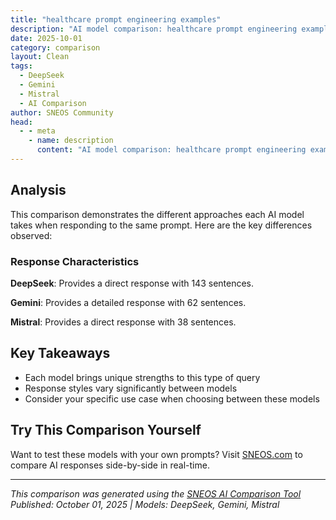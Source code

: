 ```yaml
---
title: "healthcare prompt engineering examples"
description: "AI model comparison: healthcare prompt engineering examples..."
date: 2025-10-01
category: comparison
layout: Clean
tags:
  - DeepSeek
  - Gemini
  - Mistral
  - AI Comparison
author: SNEOS Community
head:
  - - meta
    - name: description
      content: "AI model comparison: healthcare prompt engineering examples..."
---
```


<ChatComparison
  title="healthcare prompt engineering examples"
  prompt="healthcare prompt engineering examples"
  :responses='{
    "DeepSeek": "Of course. Here is a comprehensive guide to healthcare prompt engineering examples, broken down by key use cases and complexity.\n\n### Understanding Healthcare Prompt Engineering\n\n**Prompt Engineering** is the art and science of designing effective instructions (prompts) for Large Language Models (LLMs) to get the desired output. In healthcare, this is critical because the stakes are high\u2014accuracy, clarity, and safety are paramount.\n\n**Core Principles for Healthcare Prompts:**\n1.  **Precision:** Be extremely specific and unambiguous.\n2.  **Context is King:** Provide relevant background (e.g., \u0022You are a medical translator,\u0022 \u0022The patient is a 65-year-old male with diabetes\u0022).\n3.  **Safety First:** Always include disclaimers that the output is for informational purposes and not a substitute for professional medical advice.\n4.  **Iterate:** Test and refine your prompts based on the results.\n\n---\n\n### Example Categories \u0026 Use Cases\n\n---\n\n### Category 1: Clinical Support \u0026 Documentation\n\nThese prompts help clinicians with administrative tasks and initial information gathering, saving time and reducing burnout.\n\n#### 1. Symptom Checker \u0026 Triage Assistance\n**Goal:** To get a structured, differential diagnosis or triage advice based on presented symptoms.\n\n*   **Simple Prompt:**\n    \u003E \u0022List possible causes for a headache and fever.\u0022\n    *   *Problem:* Too vague. Could generate anything from a common cold to meningitis.\n\n*   **Engineered Prompt (Better):**\n    \u003E \u0022Act as a clinical decision support tool. A 30-year-old female presents with a sudden-onset, severe headache, fever of 38.5\u00B0C (101.3\u00B0F), and neck stiffness. She has no history of migraines. Generate a list of 3 potential differential diagnoses, ordered from most to least critical. For each, provide a brief 1-sentence rationale. Conclude with a clear recommendation on whether this warrants immediate emergency care, urgent care, or self-care.\n    \u003E\n    \u003E **Disclaimer:** This is an AI-generated suggestion for informational purposes only and is not a medical diagnosis. Always consult a healthcare professional for personal medical advice.\u0022\n\n#### 2. Medical Note Summarization \u0026 SOAP Note Generation\n**Goal:** To transform a messy patient encounter into a structured clinical note.\n\n*   **Simple Prompt:**\n    \u003E \u0022Write a patient note for a diabetic patient.\u0022\n    *   *Problem:* Uselessly generic.\n\n*   **Engineered Prompt (Better):**\n    \u003E \u0022You are an AI assistant designed to help a physician write a SOAP note.\n    \u003E\n    \u003E **Transcript of Patient Encounter:**\n    \u003E \u0027Patient John Doe, 58, here for a follow-up on his type 2 diabetes. He says his fasting sugars have been running around 150-180 lately. He\u0027s been trying to walk more but finds it hard with his knee pain. He\u0027s still on metformin 1000mg twice daily. His blood pressure today is 142/88. He denies any chest pain or shortness of breath.\u0027\n    \u003E\n    \u003E **Instructions:** Based on the transcript above, generate a structured SOAP note.\n    \u003E - **Subjective:** Summarize the patient\u0027s reported history and complaints.\n    \u003E - **Objective:** List the vital signs and relevant data.\n    \u003E - **Assessment:** Provide an assessment of his diabetes and hypertension.\n    \u003E - **Plan:** Suggest a 3-point plan for medication, lifestyle, and follow-up.\n    \u003E Use medical abbreviations where appropriate.\u0022\n\n#### 3. Patient Letter Generator\n**Goal:** To create clear, empathetic, and jargon-free communication for patients.\n\n*   **Engineered Prompt:**\n    \u003E \u0022Act as a primary care physician. Write a follow-up letter to a patient named Mrs. Emily Smith to inform her that her recent blood work shows she has pre-diabetes (HbA1c of 6.2%).\n    \u003E\n    \u003E **Tone:** Empathetic, encouraging, and clear. Avoid medical jargon.\n    \u003E **Content:**\n    \u003E 1.  Clearly state the finding (pre-diabetes).\n    \u003E 2.  Explain what pre-diabetes means in simple terms.\n    \u003E 3.  Reassure her that this is a reversible condition with lifestyle changes.\n    \u003E 4.  Recommend 2-3 specific lifestyle modifications (e.g., diet, exercise).\n    \u003E 5.  Instruct her to schedule a follow-up appointment to discuss a plan.\n    \u003E 6.  Include a standard disclaimer about the letter not being a substitute for a consultation.\u0022\n\n---\n\n### Category 2: Patient Education \u0026 Communication\n\nThese prompts focus on translating complex medical information into language patients can understand.\n\n#### 1. Explaining Medical Conditions\n**Goal:** To generate a simple explanation of a disease or condition.\n\n*   **Engineered Prompt:**\n    \u003E \u0022Explain atrial fibrillation (AFib) to a 70-year-old patient with a high school education.\n    \u003E\n    \u003E **Format:** Use an analogy (e.g., like an \u0027electrical short circuit in the heart\u0027). Structure the explanation as follows:\n    \u003E 1.  **What is it?** (Simple definition)\n    \u003E 2.  **Why does it matter?** (Main risks, e.g., stroke)\n    \u003E 3.  **What can we do about it?** (General treatment goals: control heart rate, prevent clots)\n    \u003E Keep the entire explanation under 300 words. Use bullet points for clarity.\u0022\n\n#### 2. Simplifying Discharge Instructions\n**Goal:** To make post-operative or discharge instructions easy to follow.\n\n*   **Engineered Prompt:**\n    \u003E \u0022You are a nurse creating simplified discharge instructions for a patient who just had knee arthroscopy.\n    \u003E\n    \u003E **Original Instructions:** \u0027Take Naproxen 500mg BID PRN for pain. Keep the surgical site clean and dry. Ambulate with assistance as tolerated. Watch for signs of infection like erythema, purulent drainage, or fever. Follow up with ortho in 10-14 days.\u0027\n    \u003E\n    \u003E **Task:** Rewrite these instructions for a 10th-grade reading level. Replace all medical jargon with simple language. Use a checklist format. Include clear \u0022Call Your Doctor If...\u0022 warning signs.\u0022\n\n---\n\n### Category 3: Medical Research \u0026 Data Analysis\n\nThese prompts help researchers and analysts process complex information more efficiently.\n\n#### 1. Summarizing Research Articles\n**Goal:** To quickly extract key findings from a dense medical paper.\n\n*   **Engineered Prompt:**\n    \u003E \u0022You are a medical researcher. Summarize the following clinical trial abstract using the \u0027PICO\u0027 framework.\n    \u003E\n    \u003E **P** (Population):\n    \u003E **I** (Intervention):\n    \u003E **C** (Comparison):\n    \u003E **O** (Outcomes):\n    \u003E\n    \u003E Then, provide the key finding in one sentence and list two major limitations of the study mentioned in the abstract.\n    \u003E\n    \u003E **Abstract:** [Paste the abstract text here]\u0022\n\n#### 2. Generating ICD-10 Codes\n**Goal:** To assist medical coders by suggesting potential billing codes. (Note: This must always be verified by a human coder).\n\n*   **Engineered Prompt:**\n    \u003E \u0022Act as an expert medical coder. Based on the following clinical note snippet, suggest the top 3 most likely ICD-10-CM diagnosis codes. Provide the code and its full description.\n    \u003E\n    \u003E **Clinical Note Snippet:** \u0027Patient presents for follow-up of uncontrolled type 2 diabetes with associated hyperglycemia. Also addressing hypertensive chronic kidney disease, stage 3.\u0027\n    \u003E\n    \u003E **Disclaimer:** These are AI-generated suggestions and must be verified by a certified human coder against the complete medical record for accuracy.\u0022\n\n---\n\n### Category 4: Advanced \u0026 Specialized Applications\n\n#### 1. Medical Chatbot Dialogue\n**Goal:** To create a safe and helpful conversational agent for pre-consultation.\n\n*   **Engineered Prompt (System Role):**\n    \u003E \u0022You are \u0027MedAssist,\u0027 a friendly and cautious AI designed to collect information from a patient before a doctor\u0027s visit.\n    \u003E\n    \u003E **Your Core Rules:**\n    \u003E 1.  You NEVER provide a diagnosis.\n    \u003E 2.  You ONLY ask clarifying questions about symptoms, duration, severity, and medications.\n    \u003E 3.  You are empathetic and use simple language.\n    \u003E 4.  If a user describes a symptom that is severe (e.g., chest pain, difficulty breathing), you must immediately advise them to call emergency services or go to the nearest ER.\n    \u003E\n    \u003E **Your Task:** Greet the user and ask them to describe what brings them in today. Then, proceed to ask relevant follow-up questions to gather a clear history of present illness.\u0022\n\n#### 2. Generating Structured Data from Text\n**Goal:** To extract specific information from unstructured clinical text for databases or analytics.\n\n*   **Engineered Prompt:**\n    \u003E \u0022Extract the following entities from the clinical text below and present them in a JSON format:\n    \u003E\n    \u003E - \u0060medication_name\u0060\n    \u003E - \u0060dosage\u0060\n    \u003E - \u0060frequency\u0060\n    \u003E - \u0060condition\u0060\n    \u003E\n    \u003E **Text:** \u0027The patient was advised to continue taking Lisinopril 10mg daily for his hypertension, and Metformin 500mg twice a day for his diabetes.\u0027\u0022\n\n### Key Takeaways for Healthcare Prompts\n\n*   **Role-Playing (\u0060Act as...\u0060)** is extremely powerful for setting context.\n*   **Structured Outputs** (JSON, bullet points, templates) force the model to be organized and precise.\n*   **Iterative Refinement** is non-negotiable. Your first prompt will rarely be perfect. Analyze the output and adjust your prompt to fix its shortcomings.\n*   **The Disclaimer is Mandatory.** This",
    "Gemini": "## Healthcare Prompt Engineering Examples\n\nHere are some examples of prompt engineering for various healthcare applications, categorized for clarity. Remember that the success of these prompts depends heavily on the specific model you\u0027re using and the quality of data it was trained on.  Experimentation and iteration are key!\n\n**1. Medical Information \u0026 Education:**\n\n*   **Prompt:** \u0022Explain the causes, symptoms, and treatments for [Disease Name] in simple, easy-to-understand language, suitable for a patient with limited medical knowledge.\u0022\n*   **Prompt:** \u0022Summarize the latest research on [Drug Name] and its efficacy in treating [Condition].\u0022\n*   **Prompt:** \u0022What are the common side effects of [Medication] and what should I do if I experience them?\u0022\n*   **Prompt:** \u0022Compare and contrast the following treatments for [Disease Name]: [Treatment A], [Treatment B], and [Treatment C].  Include potential risks, benefits, and cost considerations.\u0022\n*   **Prompt:** \u0022Create a quiz with 5 multiple-choice questions about [Medical Topic] with answers and explanations.\u0022\n\n**2. Patient Support \u0026 Triage:**\n\n*   **Prompt:** \u0022I have [Symptom A], [Symptom B], and [Symptom C].  Could this be related to [Suspected Condition]?  What should I do next?\u0022\n*   **Prompt:** \u0022I have a [Level of Pain] pain in my [Body Part] after [Activity].  What could be the possible causes, and what home remedies can I try?\u0022\n*   **Prompt:** \u0022I\u0027m feeling anxious about my upcoming [Medical Procedure]. Can you provide some tips for managing anxiety and preparing for the procedure?\u0022\n*   **Prompt:** \u0022I\u0027m struggling to adhere to my new diet for [Medical Condition]. Can you provide some strategies and motivational tips to help me stay on track?\u0022\n*   **Prompt:** \u0022Translate this medical instruction [Instruction in English] into Spanish, ensuring it\u0027s easy for a non-native speaker to understand.\u0022\n\n**3. Clinical Decision Support (Use with Caution - Requires Validation):**\n\n*   **Prompt:** \u0022A 65-year-old male presents with chest pain, shortness of breath, and elevated troponin levels.  Suggest possible diagnoses and initial management steps.\u0022 (This requires careful review by a trained professional!)\n*   **Prompt:** \u0022What are the contraindications for prescribing [Medication] to a patient with [Condition A] and [Condition B]?\u0022\n*   **Prompt:** \u0022Based on the following lab results [Paste Lab Results], what are the potential implications for a patient diagnosed with [Disease Name]?\u0022\n*   **Prompt:** \u0022Suggest a differential diagnosis for a patient presenting with [Symptom A], [Symptom B], [Symptom C], and [Symptom D].\u0022 (Remember, this is for informational purposes only and should not replace professional judgment.)\n*   **Prompt:** \u0022Outline the steps involved in performing a [Medical Procedure] according to current best practices.\u0022 (Verification is crucial here.)\n\n**4. Healthcare Administration \u0026 Workflow Optimization:**\n\n*   **Prompt:** \u0022Write a draft email to patients reminding them of their upcoming appointments and outlining the necessary preparations.\u0022\n*   **Prompt:** \u0022Summarize the key findings from this research article on [Topic] into a concise report suitable for presentation to hospital administrators.\u0022\n*   **Prompt:** \u0022Create a standard operating procedure (SOP) for [Process in a Clinic], including steps, responsibilities, and relevant regulations.\u0022\n*   **Prompt:** \u0022Generate a list of potential challenges and solutions for implementing a new electronic health record (EHR) system in a small clinic.\u0022\n*   **Prompt:** \u0022Rephrase this paragraph to make it more concise and accessible to a broader audience: [Paste Text].\u0022\n\n**5. Research \u0026 Data Analysis (Requires Secure \u0026 Ethical Data Handling):**\n\n*   **Prompt:** \u0022Identify potential correlations between [Variable A] and [Variable B] based on available data from [Source].\u0022 (Requires secure access to properly anonymized data and ethical considerations)\n*   **Prompt:** \u0022What are the emerging trends in research on [Medical Topic] based on recent publications in [Journal A] and [Journal B]?\u0022\n*   **Prompt:** \u0022Summarize the main arguments for and against the use of [New Technology] in [Specific Medical Application].\u0022\n\n**Important Considerations for Healthcare Prompts:**\n\n*   **Accuracy is Paramount:**  Healthcare prompts require extreme accuracy. Always double-check the information provided by the AI with reliable sources.\n*   **Disclaimers are Essential:**  Clearly state that the information provided by the AI is not a substitute for professional medical advice.  Use phrases like \u0022This information is for educational purposes only and should not be used to diagnose or treat any medical condition.\u0022\n*   **Data Privacy and Security:**  Be extremely careful about sharing sensitive patient information with AI models.  Ensure compliance with HIPAA and other relevant regulations.  Preferably use models that are specifically designed for healthcare and prioritize privacy.\n*   **Specificity is Key:** The more specific your prompt, the better the results will be.  Provide as much context as possible.\n*   **Iteration and Refinement:**  Don\u0027t expect to get perfect results on the first try.  Experiment with different prompts and refine them based on the AI\u0027s responses.\n*   **Bias Awareness:**  AI models can be biased based on the data they were trained on.  Be aware of potential biases and take steps to mitigate them.\n*   **Ethical Considerations:**  Consider the ethical implications of using AI in healthcare, such as potential job displacement and the impact on the doctor-patient relationship.\n*   **Validation:**  Any information derived from AI should always be validated by a qualified healthcare professional before being used for patient care or any clinical decision-making.\n\n**Example of a Bad Prompt vs. a Good Prompt:**\n\n*   **Bad Prompt:** \u0022Tell me about diabetes.\u0022 (Too broad, lacks context)\n*   **Good Prompt:** \u0022Explain the difference between Type 1 and Type 2 diabetes, focusing on the underlying causes and typical treatment approaches.  Present the information in a way that is easy for a non-medical person to understand.\u0022 (More specific, provides context, clarifies the desired outcome)\n\nBy following these guidelines and carefully crafting your prompts, you can leverage the power of AI to enhance various aspects of healthcare, while ensuring patient safety and ethical considerations remain a top priority. Remember to continuously evaluate and improve your prompts as AI technology evolves.\n",
    "Mistral": "Prompt engineering in healthcare involves crafting specific and detailed instructions to guide AI models in generating accurate, relevant, and ethical responses. Here are some examples of healthcare-related prompts across different tasks:\n\n1. **Symptom Checker**:\n   - \u0022List possible causes for symptoms of headache, nausea, and blurred vision in a 45-year-old patient.\u0022\n   - \u0022What could be the underlying condition if a patient experiences shortness of breath, chest pain, and fatigue?\u0022\n\n2. **Differential Diagnosis**:\n   - \u0022Generate a differential diagnosis for a patient presenting with abdominal pain, fever, and vomiting.\u0022\n   - \u0022What are the top five differential diagnoses for a patient with sudden onset of severe headache and neck stiffness?\u0022\n\n3. **Medication Recommendation**:\n   - \u0022Suggest appropriate medications for a patient diagnosed with hypertension and type 2 diabetes.\u0022\n   - \u0022What are the first-line treatments for a patient with major depressive disorder and no comorbidities?\u0022\n\n4. **Patient Education**:\n   - \u0022Explain the importance of adhering to a prescribed medication regimen for a patient with chronic heart failure.\u0022\n   - \u0022Provide dietary recommendations for a patient recently diagnosed with celiac disease.\u0022\n\n5. **Clinical Guidelines**:\n   - \u0022Summarize the current clinical guidelines for managing acute myocardial infarction.\u0022\n   - \u0022What are the key points in the latest guidelines for the treatment of asthma in adults?\u0022\n\n6. **Medical Research**:\n   - \u0022Summarize the findings of recent studies on the effectiveness of immunotherapy in treating lung cancer.\u0022\n   - \u0022What are the latest advancements in the field of gene therapy for treating genetic disorders?\u0022\n\n7. **Ethical Considerations**:\n   - \u0022Discuss the ethical implications of using AI in healthcare decision-making.\u0022\n   - \u0022What are the key ethical considerations when conducting clinical trials on vulnerable populations?\u0022\n\n8. **Preventive Care**:\n   - \u0022Recommend preventive care measures for a 50-year-old patient with a family history of heart disease.\u0022\n   - \u0022What are the key preventive care strategies for reducing the risk of type 2 diabetes in an overweight individual?\u0022\n\n9. **Mental Health**:\n   - \u0022Suggest non-pharmacological interventions for a patient experiencing mild to moderate anxiety.\u0022\n   - \u0022What are the best practices for supporting a patient with post-traumatic stress disorder (PTSD)?\u0022\n\n10. **Public Health**:\n    - \u0022Outline the steps for implementing a community-based health promotion program to reduce obesity.\u0022\n    - \u0022What are the key strategies for controlling the spread of infectious diseases in a densely populated urban area?\u0022\n\n11. **Telemedicine**:\n    - \u0022Provide tips for conducting an effective telemedicine consultation for a patient with chronic pain.\u0022\n    - \u0022What are the best practices for ensuring patient privacy and security in telemedicine?\u0022\n\n12. **Healthcare Administration**:\n    - \u0022Suggest ways to improve patient flow and reduce waiting times in an emergency department.\u0022\n    - \u0022What are the key considerations for implementing an electronic health record (EHR) system in a hospital?\u0022\n\nThese prompts are designed to elicit comprehensive and contextually appropriate responses from AI models, ensuring they provide valuable and actionable information in a healthcare setting."
  }'
  published-date="15:27"
/>

## Analysis

This comparison demonstrates the different approaches each AI model takes when responding to the same prompt. Here are the key differences observed:

### Response Characteristics

**DeepSeek**: Provides a direct response with 143 sentences. 

**Gemini**: Provides a detailed response with 62 sentences. 

**Mistral**: Provides a direct response with 38 sentences. 

## Key Takeaways

- Each model brings unique strengths to this type of query
- Response styles vary significantly between models
- Consider your specific use case when choosing between these models

## Try This Comparison Yourself

Want to test these models with your own prompts? Visit [SNEOS.com](https://sneos.com) to compare AI responses side-by-side in real-time.

---

*This comparison was generated using the [SNEOS AI Comparison Tool](https://sneos.com)*
*Published: October 01, 2025 | Models: DeepSeek, Gemini, Mistral*
